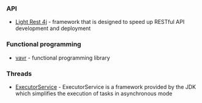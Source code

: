 ### API
* [Light Rest 4j](https://doc.networknt.com/getting-started/light-rest-4j/) - framework that is designed to speed up RESTful API development and deployment


### Functional programming
* [vavr](https://www.vavr.io/) - functional programming library

### Threads
* [ExecutorService](https://docs.oracle.com/javase/8/docs/api/java/util/concurrent/ExecutorService.html) - ExecutorService is a framework provided by the JDK which simplifies the execution of tasks in asynchronous mode